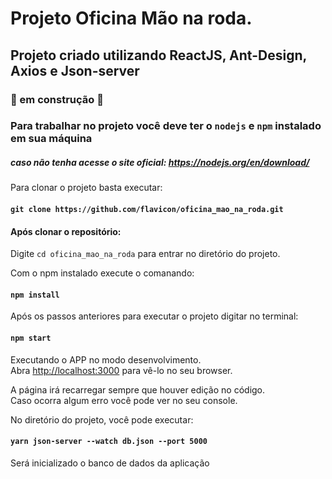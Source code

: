 # Projeto Oficina Mão na roda.


## Projeto criado utilizando ReactJS, Ant-Design, Axios e Json-server

### 🚧 em construção 🚧

### Para trabalhar no projeto você deve ter o `nodejs` e `npm` instalado em sua máquina
##### caso não tenha acesse o site oficial: https://nodejs.org/en/download/

Para clonar o projeto basta executar: 
#### `git clone https://github.com/flavicon/oficina_mao_na_roda.git`

#### Após clonar o repositório:

Digite `cd oficina_mao_na_roda` para entrar no diretório do projeto.

Com o npm instalado execute o comanando: 

#### `npm install`

Após os passos anteriores para executar o projeto digitar no terminal:

#### `npm start`

Executando o APP no modo desenvolvimento.\
Abra [http://localhost:3000](http://localhost:3000) para vê-lo no seu browser.

A página irá recarregar sempre que houver edição no código.\
Caso ocorra algum erro você pode ver no seu console.

No diretório do projeto, você pode executar:

#### `yarn json-server --watch db.json --port 5000`

Será inicializado o banco de dados da aplicação
